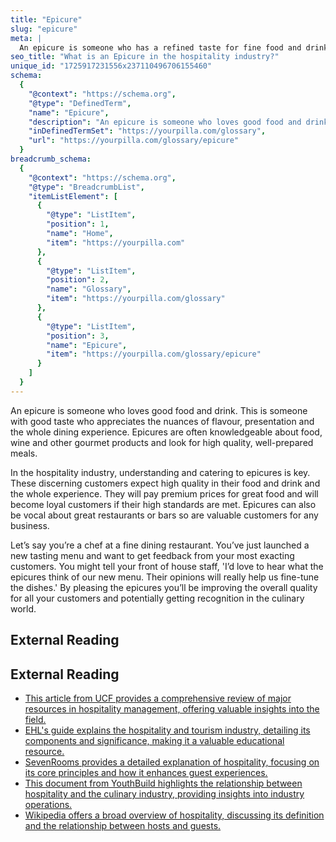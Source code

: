 ```yaml
---
title: "Epicure"
slug: "epicure"
meta: |
  An epicure is someone who has a refined taste for fine food and drink, often seeking high-quality dining experiences in restaurants, cafes, and bars.
seo_title: "What is an Epicure in the hospitality industry?"
unique_id: "1725917231556x237110496706155460"
schema:
  {
    "@context": "https://schema.org",
    "@type": "DefinedTerm",
    "name": "Epicure",
    "description": "An epicure is someone who loves good food and drink, appreciates the nuances of flavour, presentation, and the overall dining experience, and seeks high quality, well-prepared meals.",
    "inDefinedTermSet": "https://yourpilla.com/glossary",
    "url": "https://yourpilla.com/glossary/epicure"
  }
breadcrumb_schema:
  {
    "@context": "https://schema.org",
    "@type": "BreadcrumbList",
    "itemListElement": [
      {
        "@type": "ListItem",
        "position": 1,
        "name": "Home",
        "item": "https://yourpilla.com"
      },
      {
        "@type": "ListItem",
        "position": 2,
        "name": "Glossary",
        "item": "https://yourpilla.com/glossary"
      },
      {
        "@type": "ListItem",
        "position": 3,
        "name": "Epicure",
        "item": "https://yourpilla.com/glossary/epicure"
      }
    ]
  }
---
```


An epicure is someone who loves good food and drink. This is someone with good taste who appreciates the nuances of flavour, presentation and the whole dining experience. Epicures are often knowledgeable about food, wine and other gourmet products and look for high quality, well-prepared meals.

In the hospitality industry, understanding and catering to epicures is key. These discerning customers expect high quality in their food and drink and the whole experience. They will pay premium prices for great food and will become loyal customers if their high standards are met. Epicures can also be vocal about great restaurants or bars so are valuable customers for any business.

Let’s say you’re a chef at a fine dining restaurant. You’ve just launched a new tasting menu and want to get feedback from your most exacting customers. You might tell your front of house staff, 'I’d love to hear what the epicures think of our new menu. Their opinions will really help us fine-tune the dishes.' By pleasing the epicures you’ll be improving the overall quality for all your customers and potentially getting recognition in the culinary world.

## External Reading



## External Reading

*   [This article from UCF provides a comprehensive review of major resources in hospitality management, offering valuable insights into the field.](https://stars.library.ucf.edu/cgi/viewcontent.cgi?article=1009&context=ucfscholar)
*   [EHL's guide explains the hospitality and tourism industry, detailing its components and significance, making it a valuable educational resource.](https://www.ehl.edu/en/what-is-hospitality#:~:text=The%20hospitality%20and%20tourism%20industry,Restaurants%20%26%20Catering)
*   [SevenRooms provides a detailed explanation of hospitality, focusing on its core principles and how it enhances guest experiences.](https://sevenrooms.com/blog/what-is-hospitality/#:~:text=Hospitality%20means%20receiving%20and%20entertaining,with%20the%20best%20experience%20possible.)
*   [This document from YouthBuild highlights the relationship between hospitality and the culinary industry, providing insights into industry operations.](https://youthbuild.workforcegps.org/-/media/Communities/youthbuild/Files/Post-Program-Placement/Sector-Strategy/Culinary-and-Hospitality-Industry-Spotlight_Final.ashx#:~:text=The%20hospitality%20and%20culinary%20industry%20relates%20to%20the%20management%2C%20marketing,live%2C%20work%2C%20and%20explore.)
*   [Wikipedia offers a broad overview of hospitality, discussing its definition and the relationship between hosts and guests.](https://en.wikipedia.org/wiki/Hospitality#:~:text=Hospitality%20is%20the%20relationship%20of,guests%2C%20visitors%2C%20or%20strangers.)